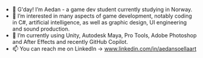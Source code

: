 - 👋 G'day! I’m Aedan - a game dev student currently studying in Norway.
- 👀 I’m interested in many aspects of game development, notably coding in C#, artificial intelligence, as well as graphic design, UI engineering and sound production.
- 🌱 I’m currently using Unity, Autodesk Maya, Pro Tools, Adobe Photoshop and After Effects and recently GitHub Copilot.
- 📫 You can reach me on LinkedIn -> www.linkedin.com/in/aedansoellaart


<!---
Aedan-S/Aedan-S is a ✨ special ✨ repository because its `README.md` (this file) appears on your GitHub profile.
You can click the Preview link to take a look at your changes.
--->
